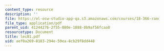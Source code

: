 ```yaml
---
content_type: resource
description: ''
file: https://ol-ocw-studio-app-qa.s3.amazonaws.com/courses/18-366-random-walks-and-diffusion-fall-2006/aef0a2690183294e59ea8cb29f8dd448_lec01.pdf
file_type: application/pdf
parent_uid: 41244276-2f55-080e-1888-0b9af56fcaa8
resourcetype: Document
title: lec01.pdf
uid: aef0a269-0183-294e-59ea-8cb29f8dd448
---
```

